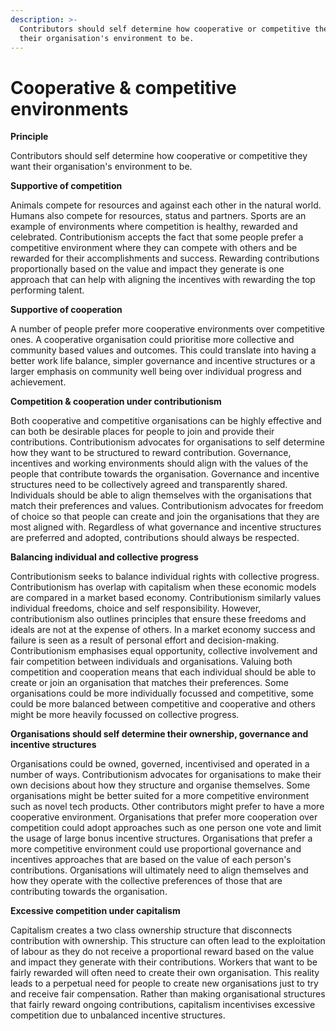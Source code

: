 ```yaml
---
description: >-
  Contributors should self determine how cooperative or competitive they want
  their organisation's environment to be.
---
```


# Cooperative & competitive environments

**Principle**

Contributors should self determine how cooperative or competitive they want their organisation's environment to be.



**Supportive of competition**

Animals compete for resources and against each other in the natural world. Humans also compete for resources, status and partners. Sports are an example of environments where competition is healthy, rewarded and celebrated. Contributionism accepts the fact that some people prefer a competitive environment where they can compete with others and be rewarded for their accomplishments and success. Rewarding contributions proportionally based on the value and impact they generate is one approach that can help with aligning the incentives with rewarding the top performing talent.



**Supportive of cooperation**

A number of people prefer more cooperative environments over competitive ones. A cooperative organisation could prioritise more collective and community based values and outcomes. This could translate into having a better work life balance, simpler governance and incentive structures or a larger emphasis on community well being over individual progress and achievement.



**Competition & cooperation under contributionism**

Both cooperative and competitive organisations can be highly effective and can both be desirable places for people to join and provide their contributions. Contributionism advocates for organisations to self determine how they want to be structured to reward contribution. Governance, incentives and working environments should align with the values of the people that contribute towards the organisation. Governance and incentive structures need to be collectively agreed and transparently shared. Individuals should be able to align themselves with the organisations that match their preferences and values. Contributionism advocates for freedom of choice so that people can create and join the organisations that they are most aligned with. Regardless of what governance and incentive structures are preferred and adopted, contributions should always be respected.



**Balancing individual and collective progress**

Contributionism seeks to balance individual rights with collective progress. Contributionism has overlap with capitalism when these economic models are compared in a market based economy. Contributionism similarly values individual freedoms, choice and self responsibility. However, contributionism also outlines principles that ensure these freedoms and ideals are not at the expense of others. In a market economy success and failure is seen as a result of personal effort and decision-making. Contributionism emphasises equal opportunity, collective involvement and fair competition between individuals and organisations. Valuing both competition and cooperation means that each individual should be able to create or join an organisation that matches their preferences. Some organisations could be more individually focussed and competitive, some could be more balanced between competitive and cooperative and others might be more heavily focussed on collective progress.



**Organisations should self determine their ownership, governance and incentive structures**

Organisations could be owned, governed, incentivised and operated in a number of ways. Contributionism advocates for organisations to make their own decisions about how they structure and organise themselves. Some organisations might be better suited for a more competitive environment such as novel tech products. Other contributors might prefer to have a more cooperative environment. Organisations that prefer more cooperation over competition could adopt approaches such as one person one vote and limit the usage of large bonus incentive structures. Organisations that prefer a more competitive environment could use proportional governance and incentives approaches that are based on the value of each person's contributions. Organisations will ultimately need to align themselves and how they operate with the collective preferences of those that are contributing towards the organisation.



**Excessive competition under capitalism**

Capitalism creates a two class ownership structure that disconnects contribution with ownership. This structure can often lead to the exploitation of labour as they do not receive a proportional reward based on the value and impact they generate with their contributions. Workers that want to be fairly rewarded will often need to create their own organisation. This reality leads to a perpetual need for people to create new organisations just to try and receive fair compensation. Rather than making organisational structures that fairly reward ongoing contributions, capitalism incentivises excessive competition due to unbalanced incentive structures.
